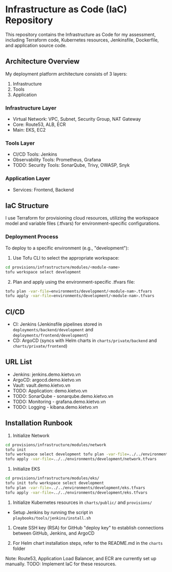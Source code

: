 # Infrastructure as Code (IaC) Repository

This repository contains the Infrastructure as Code for my assessment, including Terraform code, Kubernetes resources, Jenkinsfile, Dockerfile, and application source code.

## Architecture Overview

My deployment platform architecture consists of 3 layers:

1. Infrastructure
2. Tools
3. Application

### Infrastructure Layer

- Virtual Network: VPC, Subnet, Security Group, NAT Gateway
- Core: Route53, ALB, ECR
- Main: EKS, EC2

### Tools Layer

- CI/CD Tools: Jenkins
- Observability Tools: Prometheus, Grafana
- TODO: Security Tools: SonarQube, Trivy, OWASP, Snyk 

### Application Layer

- Services: Frontend, Backend

## IaC Structure

I use Terraform for provisioning cloud resources, utilizing the workspace model and variable files (.tfvars) for environment-specific configurations.

### Deployment Process

To deploy to a specific environment (e.g., "development"):

1. Use Tofu CLI to select the appropriate workspace:
```sh
cd provisions/infrastructure/modules/<module-name>
tofu workspace select development
```
2. Plan and apply using the environment-specific .tfvars file:
```sh
tofu plan -var-file=environments/development/<module-nam>.tfvars 
tofu apply -var-file=environments/development/<module-nam>.tfvars
```

## CI/CD

- CI: Jenkins (Jenkinsfile pipelines stored in `deployments/backend/development` and `deployments/frontend/development`)
- CD: ArgoCD (syncs with Helm charts in `charts/private/backend` and `charts/private/frontend`)

## URL List

- Jenkins: jenkins.demo.kietvo.vn
- ArgoCD: argocd.demo.kietvo.vn
- Vault: vault.demo.kietvo.vn
- TODO: Application: demo.kietvo.vn
- TODO: SonarQube - sonarqube.demo.kietvo.vn
- TODO: Monitoring - grafana.demo.kietvo.vn
- TODO: Logging - kibana.demo.kietvo.vn

## Installation Runbook

1. Initialize Network
```sh
cd provisions/infrastructure/modules/network 
tofu init 
tofu workspace select development tofu plan -var-file=../../environments/development/network.tfvars 
tofu apply -var-file=../../environments/development/network.tfvars
```

1. Initialize EKS
```sh
cd provisions/infrastructure/modules/eks/ 
tofu init tofu workspace select development 
tofu plan -var-file=../../environments/development/eks.tfvars 
tofu apply -var-file=../../environments/development/eks.tfvars
```

1. Initialize Kubernetes resources in `charts/public/` and `provisions/`
- Setup Jenkins by running the script in `playbooks/tools/jenkins/install.sh`

1. Create SSH key (RSA) for GitHub "deploy key" to establish connections between GitHub, Jenkins, and ArgoCD

2. For Helm chart installation steps, refer to the README.md in the `charts` folder

Note: Route53, Application Load Balancer, and ECR are currently set up manually. TODO: Implement IaC for these resources.
